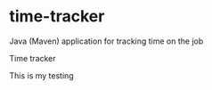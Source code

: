 # time-tracker
Java (Maven) application for tracking time on the job

Time tracker

This is my testing

